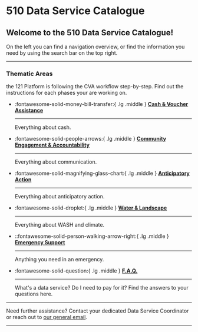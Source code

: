 # 510 Data Service Catalogue


<!-- markdownlint-disable-next-line no-trailing-punctuation -->
## Welcome to the 510 Data Service Catalogue!

On the left you can find a navigation overview, or find the information you need by using the search bar on the top right.


---

### Thematic Areas

the 121 Platform is following the CVA workflow step-by-step. Find out the instructions for each phases your are working on.

<!-- markdownlint-disable -->
<div class="grid cards" markdown>

-   :fontawesome-solid-money-bill-transfer:{ .lg .middle } [__Cash & Voucher Assistance__](./cva/index.md)

    ---

    Everything about cash.


-   :fontawesome-solid-people-arrows:{ .lg .middle } [__Community Engagement & Accountability__](./cea/index.md)

    ---

    Everything about communication.


-   :fontawesome-solid-magnifying-glass-chart:{ .lg .middle } [__Anticipatory Action__](./aa/index.md)

    ---

    Everything about anticipatory action.


-   :fontawesome-solid-droplet:{ .lg .middle } [__Water & Landscape__](./wl/index.md)

    ---

    Everything about WASH and climate.


-   ::fontawesome-solid-person-walking-arrow-right:{ .lg .middle } [__Emergency Support__](./es/index.md)

    ---

    Anything you need in an emergency.


-   :fontawesome-solid-question:{ .lg .middle } [__F.A.Q.__](./faq/index.md)

    ---

    What's a data service? Do I need to pay for it? Find the answers to your questions here.

</div>

<!-- You can also change the language on the top right. -->


---

Need further assistance? Contact your dedicated Data Service Coordinator
or reach out to [our general email](mailto:support@510.global).

---

